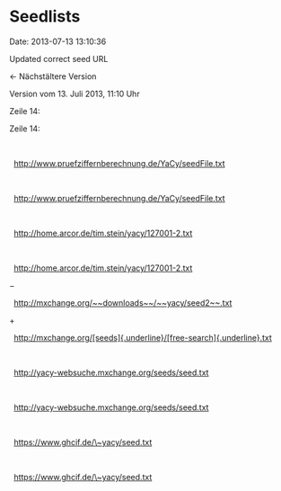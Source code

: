 Seedlists
=========

Date: 2013-07-13 13:10:36

Updated correct seed URL

← Nächstältere Version

Version vom 13. Juli 2013, 11:10 Uhr

Zeile 14:

Zeile 14:

 

<div>

  http://www.pruefziffernberechnung.de/YaCy/seedFile.txt

</div>

 

<div>

  http://www.pruefziffernberechnung.de/YaCy/seedFile.txt

</div>

 

<div>

  http://home.arcor.de/tim.stein/yacy/127001-2.txt

</div>

 

<div>

  http://home.arcor.de/tim.stein/yacy/127001-2.txt

</div>

−

<div>

  http://mxchange.org/~~downloads~~/~~yacy/seed2~~.txt

</div>

\+

<div>

  http://mxchange.org/[seeds]{.underline}/[free-search]{.underline}.txt

</div>

 

<div>

  http://yacy-websuche.mxchange.org/seeds/seed.txt

</div>

 

<div>

  http://yacy-websuche.mxchange.org/seeds/seed.txt

</div>

 

<div>

  https://www.ghcif.de/\~yacy/seed.txt

</div>

 

<div>

  https://www.ghcif.de/\~yacy/seed.txt

</div>

